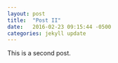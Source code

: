 ```yaml
---
layout: post
title:  "Post II"
date:   2016-02-23 09:15:44 -0500
categories: jekyll update
---
```

This is a second post.